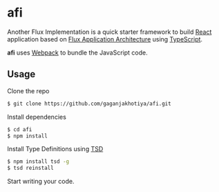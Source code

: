 # afi
Another Flux Implementation is a quick starter framework to build [React](http://facebook.github.io/react/index.html) application based on [Flux Application Architecture](https://facebook.github.io/flux/) using [TypeScript](http://www.typescriptlang.org/).

**afi** uses [Webpack](https://webpack.github.io/) to bundle the JavaScript code.

## Usage
Clone the repo
```bash
$ git clone https://github.com/gaganjakhotiya/afi.git
```

Install dependencies
```bash
$ cd afi 
$ npm install
```

Install Type Definitions using [TSD](https://github.com/Definitelytyped/tsd)
```bash
$ npm install tsd -g
$ tsd reinstall
```
Start writing your code.
